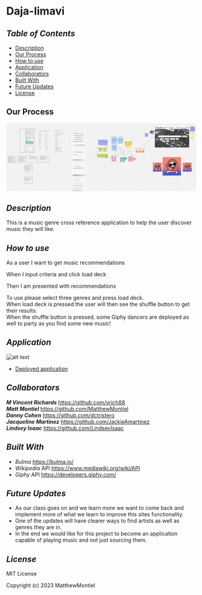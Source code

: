 # Daja-limavi
## *Table of Contents*
- [Description](#description)
- [Our Process](#our-process)
- [How to use](#how-to-use)
- [Application](#application)
- [Collaborators](#collaborators)
- [Built With](#built-with)
- [Future Updates](#future-updates)
- [License](#license)

## Our Process

![screenshot](./assets/images/thoughts.png)

## *Description*

This is a music genre cross reference application to help the user discover music they will like. 

## *How to use*

As a user I want to get music recommendations<br>

When I input criteria and click load deck<br>

Then I am presented with recommendations<br>

To use please select three genres and press load deck.<br>
When load deck is pressed the user will then see the shuffle button to get their results.<br>
When the shuffle button is pressed, some Giphy dancers are deployed as well to party as you find some new music!<br>

## *Application*

![alt text](./assets/images/screenshot.png)

- [Deployed application](https://matthewmontiel.github.io/daja-limavi/)

## *Collaborators*

***M Vincent Richards*** https://github.com/vrich88<br>
***Matt Montiel*** https://github.com/MatthewMontiel<br>
***Danny Cohen*** https://github.com/dctristero<br>
***Jacqueline Martinez*** https://github.com/JackieAmartinez<br>
***Lindsey Isaac*** https://github.com/LindseyIsaac

## *Built With*

- *Bulma* https://bulma.io/<br>
- *Wikipedia* API https://www.mediawiki.org/wiki/API<br>
- *Giphy* API https://developers.giphy.com/<br>
## *Future Updates*
- As our class goes on and we learn more we want to come back and implement more of what we learn to improve this sites functionality. 
- One of the updates will have clearer ways to find artists as well as genres they are in.
- In the end we would like for this project to become an application capable of playing music and not just sourcing them.

## *License*
MIT License

Copyright (c) 2023 MatthewMontiel

[def]: #description